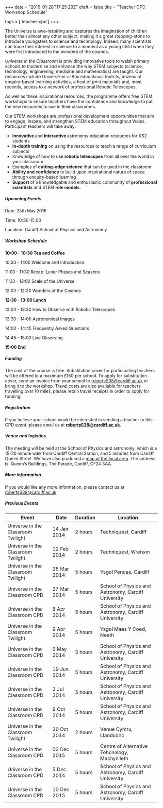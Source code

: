 +++
date = "2016-01-28T17:25:29Z"
draft = false
title = "Teacher CPD Workshop Schedule"

tags = ['teacher-cpd']
+++

The Universe is awe-inspiring and captures the imagination of children better than almost any other subject, making it a great stepping-stone to introduce youngsters to science and technology. Indeed, many scientists can trace their interest in science to a moment as a young child when they were first introduced to the wonders of the cosmos. 

*Universe in the Classroom* is providing innovative tools to welsh primary schools to modernise and enhance the way STEM subjects (science, technology, engineering, medicine and mathematics) are taught. Our resources include Universe-in-a-Box educational toolkits, dozens of enquiry-based learning activities, a host of print materials and, most recently, access to a network of professional Robotic Telescopes.

As well as these inspirational resources, the programme offers free STEM workshops to ensure teachers have the confidence and knowledge to put the new resources to use in their classrooms. 

Our STEM workshops are professional development opportunities that aim to engage, inspire, and strengthen STEM education throughout Wales. Participant teachers will take away:
 
- **Innovative** and **interactive** astronomy education resources for KS2 students
- **In-depth training** on using the resources to teach a range of curriculum subjects
- Knowledge of how to use **robotic telescopes** from all over the world in your classroom
- Examples of **cutting-edge science** that can be used in the classroom
- **Ability and confidence** to build upon inspirational nature of space through enquiry­-based learning 
- **Support** of a knowledgable and enthusiastic community of **professional scientists** and STEM **role models**. 

##### Upcoming Events

Date: 25th May 2016

Time: 10:30-15:00

Location: Cardiff School of Physics and Astronomy

##### Workshop Schedule

**10:00 - 10:30 Tea and Coffee**

10:30 - 11:00 Welcome and Introduction

11:00 - 11:30 Recap: Lunar Phases and Seasons

11:30 - 12:00 Scale of the Universe

12:00 - 12:30 Wonders of the Cosmos

**12:30 - 13:00 Lunch**

13:00 - 13:30 How to Observe with Robotic Telescopes

13:30 - 14:00 Astronomical Images

14:00 - 14:45 Frequently Asked Questions

14:45 - 15:00 Live Observing

**15:00 End**

##### Funding

The cost of the course is free. Substitution cover for participating teachers will be offered to a maximum £150 per school. To apply for substitution cover, send an invoice from your school to [robertsS38@cardiff.ac.uk](robertsS38@cardiff.ac.uk) or bring it to the workshop. Travel costs are also available for teachers travelling over 10 miles, please retain travel receipts in order to apply for funding.

##### Registration

If you believe your school would be interested in sending a teacher to this CPD event, please email us at [**robertsS38@cardiff.ac.uk**](robertsS38@cardiff.ac.uk).

##### Venue and logistics

The meeting will be held at the School of Physics and astronomy, which is a 15-20 minute walk from Cardiff Central Station, and 5 minutes from Cardiff Queen Street. We have also produced a [map of the local area](http://blogs.cardiff.ac.uk/physicsoutreach/how-to-find-us/). The address is: Queen’s Buildings, The Parade, Cardiff, CF24 3AA.

##### More information

If you would like any more information, please contact us at [robertsS38@cardiff.ac.uk](robertsS38@cardiff.ac.uk)

##### Previous Events

Event | Date | Duration | Location 
--- | --- | --- | --- 
Universe in the Classroom Twilight | 14 Jan 2014 | 2 hours | Techniquest, Cardiff 
Universe in the Classroom Twilight | 12 Feb 2014 | 2 hours | Techniquest, Wrehxm 
Universe in the Classroom Twilight | 25 Mar 2014 | 5 hours | Ysgol Pencae, Cardiff 
Universe in the Classroom CPD | 27 Mar 2014 | 5 hours | School of Physics and Astronomy, Cardiff University 
Universe in the Classroom CPD | 8 Apr 2014 | 5 hours | School of Physics and Astronomy, Cardiff University 
Universe in the Classroom Twilight | 9 Apr 2014 | 5 hours | Ysgol Maes Y Coed, Neath 
Universe in the Classroom CPD | 6 May 2014 | 5 hours | School of Physics and Astronomy, Cardiff University 
Universe in the Classroom CPD | 19 Jun 2014 | 5 hours | School of Physics and Astronomy, Cardiff University 
Universe in the Classroom CPD | 2 Jul 2014 | 5 hours | School of Physics and Astronomy, Cardiff University 
Universe in the Classroom CPD | 9 Oct 2014 | 5 hours | School of Physics and Astronomy, Cardiff University 
Universe in the Classroom Twilight | 20 Oct 2014 | 2 hours | Venue Cymru, Llandudno 
Universe in the Classroom CPD | 03 Dec 2015 | 5 hours | Centre of Alternative Tehcnology, Machynlleth 
Universe in the Classroom CPD | 5 Dec 2014 | 5 hours | School of Physics and Astronomy, Cardiff University
Universe in the Classroom CPD | 10 Dec 2015 | 5 hours | School of Physics and Astronomy, Cardiff University 

<script>
  (function(i,s,o,g,r,a,m){i['GoogleAnalyticsObject']=r;i[r]=i[r]||function(){
  (i[r].q=i[r].q||[]).push(arguments)},i[r].l=1*new Date();a=s.createElement(o),
  m=s.getElementsByTagName(o)[0];a.async=1;a.src=g;m.parentNode.insertBefore(a,m)
  })(window,document,'script','https://www.google-analytics.com/analytics.js','ga');

  ga('create', 'UA-82677354-1', 'auto');
  ga('send', 'pageview');

</script>